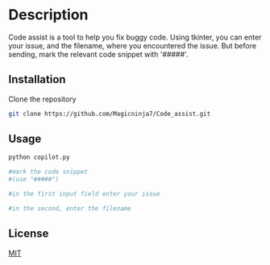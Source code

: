 # Description

Code assist is a tool to help you fix buggy code. Using tkinter, you can enter your issue, and the filename, where you encountered the issue. But before sending, mark the relevant code snippet with '#####'.

## Installation

Clone the repository

```bash
git clone https://github.com/Magicninja7/Code_assist.git
```

## Usage

```python
python copilot.py

#mark the code snippet
#(use "#####")

#in the first input field enter your issue

#in the second, enter the filename
```

## License

[MIT](https://choosealicense.com/licenses/mit/)
